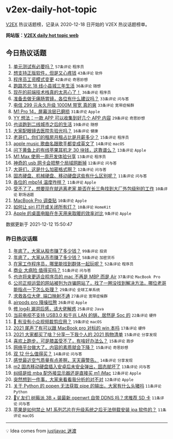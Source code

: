 # v2ex-daily-hot-topic

[V2EX](https://www.v2ex.com/) 热议话题榜，记录从 2020-12-18 日开始的 V2EX 热议话题榜单。

**网站版：[V2EX daily hot topic web](https://boojack.github.io/v2ex-daily-hot-topic-web/)**

## 今日热议话题

<!-- TODAY BEGIN -->

1. [单元测试有必要吗？](https://www.v2ex.com/t/821608) `57条评论` `程序员`
1. [想支持正版软件，但是又心疼钱](https://www.v2ex.com/t/821653) `43条评论` `软件`
1. [程序员工资模式变更](https://www.v2ex.com/t/821610) `42条评论` `奇思妙想`
1. [跑路苏北 18 线小县城三年生活](https://www.v2ex.com/t/821635) `36条评论` `随想`
1. [现在的前端技术栈真的太恶心了！](https://www.v2ex.com/t/821702) `36条评论` `程序员`
1. [准备去做无痛肠胃镜，各位有什么建议吗？](https://www.v2ex.com/t/821634) `33条评论` `问与答`
1. [电信 299 元永久升级 1000M 带宽 真的爽](https://www.v2ex.com/t/821649) `33条评论` `宽带症候群`
1. [M1 Pro 14，屏幕涂层已磨损](https://www.v2ex.com/t/821673) `31条评论` `Apple`
1. [YY 想法：一款 APP 可以收集到好几个 APP 内容](https://www.v2ex.com/t/821632) `29条评论` `奇思妙想`
1. [也谈跑到二线城市之后的生活](https://www.v2ex.com/t/821689) `19条评论` `随想`
1. [大家配眼镜去医院先验光吗？](https://www.v2ex.com/t/821624) `16条评论` `健康`
1. [老哥们，你们的租房月租占比是月薪多少？](https://www.v2ex.com/t/821647) `15条评论` `程序员`
1. [apple music 歌曲名跟歌手都变成英文了](https://www.v2ex.com/t/821604) `14条评论` `macOS`
1. [问下黄鱼上的有线苹果耳机才 30 块钱，这靠谱么？](https://www.v2ex.com/t/821686) `13条评论` `Apple`
1. [M1 Max 使用一周开发体验分享](https://www.v2ex.com/t/821665) `13条评论` `程序员`
1. [神奇的 usb 网卡会把整个局域网断掉](https://www.v2ex.com/t/821640) `12条评论` `问与答`
1. [大哥们，这是什么加密格式啊？](https://www.v2ex.com/t/821630) `12条评论` `问与答`
1. [固态硬盘、机械硬盘、移动硬盘这些有什么区别呢？](https://www.v2ex.com/t/821661) `11条评论` `问与答`
1. [各位的 mbp14 温度咋样？](https://www.v2ex.com/t/821641) `11条评论` `Apple`
1. [受不了了，想要现在就逃离老家,能否在长三角找到大厂外包级别的工作](https://www.v2ex.com/t/821674) `10条评论` `职场话题`
1. [MacBook Pro 调查贴](https://www.v2ex.com/t/821668) `10条评论` `Apple`
1. [如何让 siri 打开或关闭所有灯？](https://www.v2ex.com/t/821660) `10条评论` `HomeKit`
1. [Apple 的桌面电脑在冬天用来取暖的效率对比](https://www.v2ex.com/t/821708) `9条评论` `Apple`

数据更新于 2021-12-12 15:50:47

<!-- TODAY END -->

### 昨日热议话题

<!-- YESTERDAY BEGIN -->

1. [年底了，大家从股市赚了多少钱？](https://www.v2ex.com/t/821483) `99条评论` `投资`
1. [年底了，大家从币市赚了多少钱？](https://www.v2ex.com/t/821518) `58条评论` `加密货币`
1. [在家工作程序员，哪里能找到群体一起玩呢？](https://www.v2ex.com/t/821514) `52条评论` `程序员`
1. [商业 大病险 值得买吗？](https://www.v2ex.com/t/821461) `51条评论` `问与答`
1. [也许将来更适合程序员的 mac 不再是 MBP 而是 Air](https://www.v2ex.com/t/821519) `37条评论` `MacBook Pro`
1. [公司正规运营的网站被列为诈骗网站了，找了一圈没找到解决方法，哪位老哥能指点一下怎么处理？](https://www.v2ex.com/t/821499) `29条评论` `全球工单系统`
1. [求救各位大佬, 端口映射不通](https://www.v2ex.com/t/821521) `27条评论` `宽带症候群`
1. [airpods pro 降噪拉胯](https://www.v2ex.com/t/821515) `26条评论` `Apple`
1. [修 log4j 漏洞后感，请大佬解惑](https://www.v2ex.com/t/821572) `25条评论` `Java`
1. [当前电视不支持 USB3.0 和千兆 LAN 的锅，居然是 Soc 的](https://www.v2ex.com/t/821500) `22条评论` `硬件`
1. [ 有没有小众视频裁剪应用？](https://www.v2ex.com/t/821546) `19条评论` `macOS`
1. [2021 尾声了有可以跟 MacBook pro 对标的 win 本吗](https://www.v2ex.com/t/821486) `17条评论` `硬件`
1. [2021 大家都买了啥？分享一下我个人的 2021 购物清单](https://www.v2ex.com/t/821562) `15条评论` `分享发现`
1. [喜欢上跑步，可是膝盖受不了，有啥好办法么？](https://www.v2ex.com/t/821537) `15条评论` `跑步`
1. [网络平台做大了，内容的素质就会下降？](https://www.v2ex.com/t/821516) `15条评论` `奇思妙想`
1. [双 12 什么值得买？](https://www.v2ex.com/t/821555) `14条评论` `问与答`
1. [感觉最近空气质量有点差啊，天天霾警告。](https://www.v2ex.com/t/821472) `14条评论` `分享发现`
1. [m2 固态移动硬盘插入安卓后未安全弹出，固态就坏了](https://www.v2ex.com/t/821539) `13条评论` `问与答`
1. [纠结是给 mba 配外接显示器还是直接买 m1 iMac](https://www.v2ex.com/t/821566) `12条评论` `Apple`
1. [突然想到一件事，大家来看看我分析的对不对](https://www.v2ex.com/t/821559) `12条评论` `Apple`
1. [关于 Python 的 popen 无法获取 pipe 的输出，大家有什么头猪吗](https://www.v2ex.com/t/821556) `11条评论` `Python`
1. [🙏V 友们 树莓派 3B + 装最新 openwrt 自带 DDNS 吗？求推荐 SD 卡](https://www.v2ex.com/t/821541) `11条评论` `问与答`
1. [苹果是如何禁止 M1 系列芯片在升级系统之后无法侧载安装 ipa 软件的？](https://www.v2ex.com/t/821513) `11条评论` `macOS`

<!-- YESTERDAY END -->

---

💡 Idea comes from [justjavac 迷渡](https://github.com/justjavac/)
